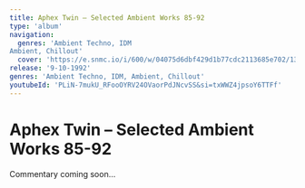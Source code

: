 ```yaml
---
title: Aphex Twin – Selected Ambient Works 85-92
type: 'album'
navigation:
  genres: 'Ambient Techno, IDM
Ambient, Chillout'
  cover: 'https://e.snmc.io/i/600/w/04075d6dbf429d1b77cdc2113685e702/1353614/aphex-twin-selected-ambient-works-85-92-Cover-Art.jpg'
release: '9-10-1992'
genres: 'Ambient Techno, IDM, Ambient, Chillout'
youtubeId: 'PLiN-7mukU_RFooOYRV24OVaorPdJNcvSS&si=txWWZ4jpsoY6TTFf'
---
```

<music-genre-list :genres="genres"></music-genre-list>

# Aphex Twin – Selected Ambient Works 85-92
Commentary coming soon...






